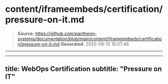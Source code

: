 # content/iframeembeds/certification/pressure-on-it.md

> **Source**: https://github.com/pantheon-systems/documentation/blob/main/content/iframeembeds/certification/pressure-on-it.md
> **Generated**: 2025-09-15 15:07:46

---

---
title: WebOps Certification
subtitle: "Pressure on IT"
---

<Partial file="certification-guide/pressure-on-it.md" />
